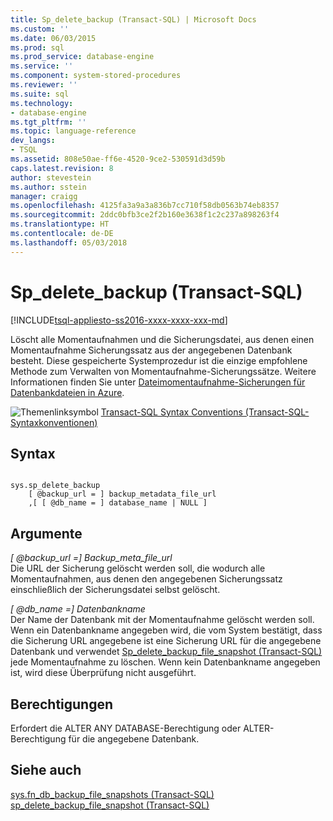 ```yaml
---
title: Sp_delete_backup (Transact-SQL) | Microsoft Docs
ms.custom: ''
ms.date: 06/03/2015
ms.prod: sql
ms.prod_service: database-engine
ms.service: ''
ms.component: system-stored-procedures
ms.reviewer: ''
ms.suite: sql
ms.technology:
- database-engine
ms.tgt_pltfrm: ''
ms.topic: language-reference
dev_langs:
- TSQL
ms.assetid: 808e50ae-ff6e-4520-9ce2-530591d3d59b
caps.latest.revision: 8
author: stevestein
ms.author: sstein
manager: craigg
ms.openlocfilehash: 4125fa3a9a3a836b7cc710f58db0563b74eb8357
ms.sourcegitcommit: 2ddc0bfb3ce2f2b160e3638f1c2c237a898263f4
ms.translationtype: HT
ms.contentlocale: de-DE
ms.lasthandoff: 05/03/2018
---
```

# <a name="spdeletebackup-transact-sql"></a>Sp_delete_backup (Transact-SQL)
[!INCLUDE[tsql-appliesto-ss2016-xxxx-xxxx-xxx-md](../../includes/tsql-appliesto-ss2016-xxxx-xxxx-xxx-md.md)]

  Löscht alle Momentaufnahmen und die Sicherungsdatei, aus denen einen Momentaufnahme Sicherungssatz aus der angegebenen Datenbank besteht. Diese gespeicherte Systemprozedur ist die einzige empfohlene Methode zum Verwalten von Momentaufnahme-Sicherungssätze. Weitere Informationen finden Sie unter [Dateimomentaufnahme-Sicherungen für Datenbankdateien in Azure](../../relational-databases/backup-restore/file-snapshot-backups-for-database-files-in-azure.md).  
  
 ![Themenlinksymbol](../../database-engine/configure-windows/media/topic-link.gif "Topic link icon") [Transact-SQL Syntax Conventions (Transact-SQL-Syntaxkonventionen)](../../t-sql/language-elements/transact-sql-syntax-conventions-transact-sql.md)  
  
## <a name="syntax"></a>Syntax  
  
```  
  
sys.sp_delete_backup   
    [ @backup_url = ] backup_metadata_file_url  
    ,[ [ @db_name = ] database_name | NULL ]  
```  
  
## <a name="arguments"></a>Argumente  
 *[ @backup_url =] Backup_meta_file_url*  
 Die URL der Sicherung gelöscht werden soll, die wodurch alle Momentaufnahmen, aus denen den angegebenen Sicherungssatz einschließlich der Sicherungsdatei selbst gelöscht.  
  
 *[ @db_name =] Datenbankname*  
 Der Name der Datenbank mit der Momentaufnahme gelöscht werden soll. Wenn ein Datenbankname angegeben wird, die vom System bestätigt, dass die Sicherung URL angegebene ist eine Sicherung URL für die angegebene Datenbank und verwendet [Sp_delete_backup_file_snapshot &#40;Transact-SQL&#41; ](../../relational-databases/system-stored-procedures/snapshot-backup-sp-delete-backup-file-snapshot.md) jede Momentaufnahme zu löschen. Wenn kein Datenbankname angegeben ist, wird diese Überprüfung nicht ausgeführt.  
  
## <a name="permissions"></a>Berechtigungen  
 Erfordert die ALTER ANY DATABASE-Berechtigung oder ALTER-Berechtigung für die angegebene Datenbank.  
  
## <a name="see-also"></a>Siehe auch  
 [sys.fn_db_backup_file_snapshots &#40;Transact-SQL&#41;](../../relational-databases/system-functions/sys-fn-db-backup-file-snapshots-transact-sql.md)   
 [sp_delete_backup_file_snapshot &#40;Transact-SQL&#41;](../../relational-databases/system-stored-procedures/snapshot-backup-sp-delete-backup-file-snapshot.md)  
  
  
